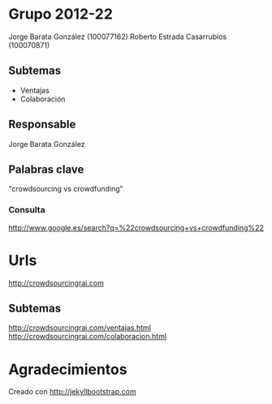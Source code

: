 # Grupo 2012-22
Jorge Barata González (100077162)
Roberto Estrada Casarrubios (100070871)

## Subtemas
- Ventajas
- Colaboración

## Responsable
Jorge Barata González

## Palabras clave

"crowdsourcing vs crowdfunding"

### Consulta
http://www.google.es/search?q=%22crowdsourcing+vs+crowdfunding%22
  
# Urls
http://crowdsourcingrai.com

## Subtemas
http://crowdsourcingrai.com/ventajas.html
http://crowdsourcingrai.com/colaboracion.html

# Agradecimientos
Creado con http://jekyllbootstrap.com
